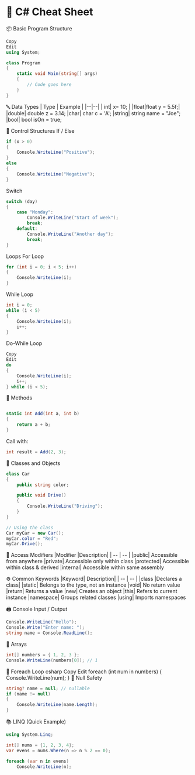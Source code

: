 
# 🧾 C# Cheat Sheet
📦 Basic Program Structure
```csharp
Copy
Edit
using System;

class Program
{
    static void Main(string[] args)
    {
        // Code goes here
    }
}
```
🔤 Data Types
| Type | Example |
|--|--|
| int| x= 10; |
|float|float y = 5.5f;|
|double|	double z = 3.14;
|char|	char c = 'A';
|string|	string name = "Joe";
|bool|	bool isOn = true;

🔁 Control Structures
If / Else
```csharp
if (x > 0)
{
    Console.WriteLine("Positive");
}
else
{
    Console.WriteLine("Negative");
}
```
Switch
```csharp
switch (day)
{
    case "Monday":
        Console.WriteLine("Start of week");
        break;
    default:
        Console.WriteLine("Another day");
        break;
}
```
Loops
For Loop
```csharp
for (int i = 0; i < 5; i++)
{
    Console.WriteLine(i);
}
```
While Loop
```csharp
int i = 0;
while (i < 5)
{
    Console.WriteLine(i);
    i++;
}
```
Do-While Loop
```csharp
Copy
Edit
do
{
    Console.WriteLine(i);
    i++;
} while (i < 5);
```
🔧 Methods
```csharp

static int Add(int a, int b)
{
    return a + b;
}
```
Call with:

```csharp
int result = Add(2, 3);
```
👤 Classes and Objects

```csharp
class Car
{
    public string color;

    public void Drive()
    {
        Console.WriteLine("Driving");
    }
}

// Using the class
Car myCar = new Car();
myCar.color = "Red";
myCar.Drive();
```
🧰 Access Modifiers
|Modifier	|Description|
| -- | -- |
|public|	Accessible from anywhere
|private|	Accessible only within class
|protected|	Accessible within class & derived
|internal|	Accessible within same assembly

⚙️ Common Keywords
|Keyword|	Description|
| -- | -- |
|class	|Declares a class|
|static|	Belongs to the type, not an instance
|void|	No return value
|return|	Returns a value
|new|	Creates an object
|this|	Refers to current instance
|namespace|	Groups related classes
|using|	Imports namespaces

🖨 Console Input / Output
```csharp
Console.WriteLine("Hello");
Console.Write("Enter name: ");
string name = Console.ReadLine();
```
📌 Arrays
```csharp
int[] numbers = { 1, 2, 3 };
Console.WriteLine(numbers[0]); // 1
```
🔁 Foreach Loop
csharp
Copy
Edit
foreach (int num in numbers)
{
    Console.WriteLine(num);
}
🧠 Null Safety
```csharp
string? name = null; // nullable
if (name != null)
{
    Console.WriteLine(name.Length);
}
```
📚 LINQ (Quick Example)
```csharp
using System.Linq;

int[] nums = {1, 2, 3, 4};
var evens = nums.Where(n => n % 2 == 0);

foreach (var n in evens)
    Console.WriteLine(n);
```

